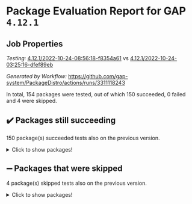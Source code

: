 # Package Evaluation Report for GAP `4.12.1`

## Job Properties

*Testing:* [4.12.1/2022-10-24-08:56:18-f8354a61](https://github.com/gap-system/PackageDistro/blob/data/reports/4.12.1/2022-10-24-08:56:18-f8354a61) vs [4.12.1/2022-10-24-03:25:16-dfef89eb](https://github.com/gap-system/PackageDistro/blob/data/reports/4.12.1/2022-10-24-03:25:16-dfef89eb)

*Generated by Workflow:* https://github.com/gap-system/PackageDistro/actions/runs/3311118243

In total, 154 packages were tested, out of which 150 succeeded, 0 failed and 4 were skipped.

## :heavy_check_mark: Packages still succeeding

150 package(s) succeeded tests also on the previous version.
<details><summary>Click to show packages!</summary>

- 4ti2interface 2022.09-01 [(success)](https://github.com/gap-system/PackageDistro/actions/runs/3311118243/jobs/5466398294)
- ace 5.6.1 [(success)](https://github.com/gap-system/PackageDistro/actions/runs/3311118243/jobs/5466398437)
- aclib 1.3.2 [(success)](https://github.com/gap-system/PackageDistro/actions/runs/3311118243/jobs/5466398644)
- agt 0.3 [(success)](https://github.com/gap-system/PackageDistro/actions/runs/3311118243/jobs/5466398728)
- alnuth 3.2.1 [(success)](https://github.com/gap-system/PackageDistro/actions/runs/3311118243/jobs/5466398891)
- anupq 3.2.6 [(success)](https://github.com/gap-system/PackageDistro/actions/runs/3311118243/jobs/5466399041)
- atlasrep 2.1.6 [(success)](https://github.com/gap-system/PackageDistro/actions/runs/3311118243/jobs/5466399177)
- autodoc 2022.10.20 [(success)](https://github.com/gap-system/PackageDistro/actions/runs/3311118243/jobs/5466399341)
- automata 1.15 [(success)](https://github.com/gap-system/PackageDistro/actions/runs/3311118243/jobs/5466399496)
- automgrp 1.3.2 [(success)](https://github.com/gap-system/PackageDistro/actions/runs/3311118243/jobs/5466399660)
- autpgrp 1.11 [(success)](https://github.com/gap-system/PackageDistro/actions/runs/3311118243/jobs/5466399864)
- cap 2022.10-06 [(success)](https://github.com/gap-system/PackageDistro/actions/runs/3311118243/jobs/5466399999)
- caratinterface 2.3.4 [(success)](https://github.com/gap-system/PackageDistro/actions/runs/3311118243/jobs/5466400111)
- cddinterface 2022.08.11 [(success)](https://github.com/gap-system/PackageDistro/actions/runs/3311118243/jobs/5466400248)
- circle 1.6.5 [(success)](https://github.com/gap-system/PackageDistro/actions/runs/3311118243/jobs/5466400358)
- classicpres 1.22 [(success)](https://github.com/gap-system/PackageDistro/actions/runs/3311118243/jobs/5466400488)
- cohomolo 1.6.10 [(success)](https://github.com/gap-system/PackageDistro/actions/runs/3311118243/jobs/5466400653)
- congruence 1.2.4 [(success)](https://github.com/gap-system/PackageDistro/actions/runs/3311118243/jobs/5466400766)
- corelg 1.56 [(success)](https://github.com/gap-system/PackageDistro/actions/runs/3311118243/jobs/5466400872)
- crime 1.6 [(success)](https://github.com/gap-system/PackageDistro/actions/runs/3311118243/jobs/5466401010)
- crisp 1.4.5 [(success)](https://github.com/gap-system/PackageDistro/actions/runs/3311118243/jobs/5466401123)
- crypting 0.10.3 [(success)](https://github.com/gap-system/PackageDistro/actions/runs/3311118243/jobs/5466401244)
- cryst 4.1.25 [(success)](https://github.com/gap-system/PackageDistro/actions/runs/3311118243/jobs/5466401366)
- crystcat 1.1.10 [(success)](https://github.com/gap-system/PackageDistro/actions/runs/3311118243/jobs/5466401477)
- ctbllib 1.3.4 [(success)](https://github.com/gap-system/PackageDistro/actions/runs/3311118243/jobs/5466401601)
- cubefree 1.19 [(success)](https://github.com/gap-system/PackageDistro/actions/runs/3311118243/jobs/5466401722)
- curlinterface 2.3.1 [(success)](https://github.com/gap-system/PackageDistro/actions/runs/3311118243/jobs/5466401866)
- cvec 2.7.6 [(success)](https://github.com/gap-system/PackageDistro/actions/runs/3311118243/jobs/5466402001)
- datastructures 0.2.7 [(success)](https://github.com/gap-system/PackageDistro/actions/runs/3311118243/jobs/5466402120)
- deepthought 1.0.6 [(success)](https://github.com/gap-system/PackageDistro/actions/runs/3311118243/jobs/5466402226)
- design 1.7 [(success)](https://github.com/gap-system/PackageDistro/actions/runs/3311118243/jobs/5466402341)
- difsets 2.3.1 [(success)](https://github.com/gap-system/PackageDistro/actions/runs/3311118243/jobs/5466402441)
- digraphs 1.6.0 [(success)](https://github.com/gap-system/PackageDistro/actions/runs/3311118243/jobs/5466402568)
- edim 1.3.6 [(success)](https://github.com/gap-system/PackageDistro/actions/runs/3311118243/jobs/5466402654)
- example 4.3.2 [(success)](https://github.com/gap-system/PackageDistro/actions/runs/3311118243/jobs/5466402726)
- examplesforhomalg 2022.10-01 [(success)](https://github.com/gap-system/PackageDistro/actions/runs/3311118243/jobs/5466402816)
- factint 1.6.3 [(success)](https://github.com/gap-system/PackageDistro/actions/runs/3311118243/jobs/5466402897)
- ferret 1.0.9 [(success)](https://github.com/gap-system/PackageDistro/actions/runs/3311118243/jobs/5466403002)
- fga 1.4.0 [(success)](https://github.com/gap-system/PackageDistro/actions/runs/3311118243/jobs/5466403082)
- fining 1.5.1 [(success)](https://github.com/gap-system/PackageDistro/actions/runs/3311118243/jobs/5466403163)
- float 1.0.3 [(success)](https://github.com/gap-system/PackageDistro/actions/runs/3311118243/jobs/5466403259)
- format 1.4.3 [(success)](https://github.com/gap-system/PackageDistro/actions/runs/3311118243/jobs/5466403363)
- forms 1.2.9 [(success)](https://github.com/gap-system/PackageDistro/actions/runs/3311118243/jobs/5466403467)
- fplsa 1.2.5 [(success)](https://github.com/gap-system/PackageDistro/actions/runs/3311118243/jobs/5466403560)
- fr 2.4.11 [(success)](https://github.com/gap-system/PackageDistro/actions/runs/3311118243/jobs/5466403671)
- francy 1.2.5 [(success)](https://github.com/gap-system/PackageDistro/actions/runs/3311118243/jobs/5466403765)
- fwtree 1.3 [(success)](https://github.com/gap-system/PackageDistro/actions/runs/3311118243/jobs/5466403854)
- gapdoc 1.6.6 [(success)](https://github.com/gap-system/PackageDistro/actions/runs/3311118243/jobs/5466404007)
- gauss 2022.10-01 [(success)](https://github.com/gap-system/PackageDistro/actions/runs/3311118243/jobs/5466404135)
- gaussforhomalg 2022.08-03 [(success)](https://github.com/gap-system/PackageDistro/actions/runs/3311118243/jobs/5466404216)
- gbnp 1.0.5 [(success)](https://github.com/gap-system/PackageDistro/actions/runs/3311118243/jobs/5466404333)
- generalizedmorphismsforcap 2022.09-01 [(success)](https://github.com/gap-system/PackageDistro/actions/runs/3311118243/jobs/5466404425)
- genss 1.6.8 [(success)](https://github.com/gap-system/PackageDistro/actions/runs/3311118243/jobs/5466404508)
- gradedmodules 2022.09-02 [(success)](https://github.com/gap-system/PackageDistro/actions/runs/3311118243/jobs/5466404616)
- gradedringforhomalg 2022.10-01 [(success)](https://github.com/gap-system/PackageDistro/actions/runs/3311118243/jobs/5466404711)
- grape 4.8.5 [(success)](https://github.com/gap-system/PackageDistro/actions/runs/3311118243/jobs/5466404795)
- groupoids 1.71 [(success)](https://github.com/gap-system/PackageDistro/actions/runs/3311118243/jobs/5466404902)
- grpconst 2.6.2 [(success)](https://github.com/gap-system/PackageDistro/actions/runs/3311118243/jobs/5466405049)
- guarana 0.96.3 [(success)](https://github.com/gap-system/PackageDistro/actions/runs/3311118243/jobs/5466405200)
- guava 3.17 [(success)](https://github.com/gap-system/PackageDistro/actions/runs/3311118243/jobs/5466405310)
- hap 1.47 [(success)](https://github.com/gap-system/PackageDistro/actions/runs/3311118243/jobs/5466405426)
- hapcryst 0.1.15 [(success)](https://github.com/gap-system/PackageDistro/actions/runs/3311118243/jobs/5466405522)
- hecke 1.5.3 [(success)](https://github.com/gap-system/PackageDistro/actions/runs/3311118243/jobs/5466405665)
- help 3.5 [(success)](https://github.com/gap-system/PackageDistro/actions/runs/3311118243/jobs/5466405844)
- homalg 2022.08-04 [(success)](https://github.com/gap-system/PackageDistro/actions/runs/3311118243/jobs/5466405969)
- homalgtocas 2022.10-01 [(success)](https://github.com/gap-system/PackageDistro/actions/runs/3311118243/jobs/5466406116)
- idrel 2.44 [(success)](https://github.com/gap-system/PackageDistro/actions/runs/3311118243/jobs/5466406217)
- images 1.3.1 [(success)](https://github.com/gap-system/PackageDistro/actions/runs/3311118243/jobs/5466406345)
- intpic 0.3.0 [(success)](https://github.com/gap-system/PackageDistro/actions/runs/3311118243/jobs/5466406451)
- io 4.8.0 [(success)](https://github.com/gap-system/PackageDistro/actions/runs/3311118243/jobs/5466406582)
- io_forhomalg 2022.09-01 [(success)](https://github.com/gap-system/PackageDistro/actions/runs/3311118243/jobs/5466406705)
- irredsol 1.4.3 [(success)](https://github.com/gap-system/PackageDistro/actions/runs/3311118243/jobs/5466406816)
- json 2.1.1 [(success)](https://github.com/gap-system/PackageDistro/actions/runs/3311118243/jobs/5466406986)
- jupyterkernel 1.4.1 [(success)](https://github.com/gap-system/PackageDistro/actions/runs/3311118243/jobs/5466407172)
- jupyterviz 1.5.6 [(success)](https://github.com/gap-system/PackageDistro/actions/runs/3311118243/jobs/5466407283)
- kan 1.34 [(success)](https://github.com/gap-system/PackageDistro/actions/runs/3311118243/jobs/5466407411)
- kbmag 1.5.10 [(success)](https://github.com/gap-system/PackageDistro/actions/runs/3311118243/jobs/5466407529)
- laguna 3.9.5 [(success)](https://github.com/gap-system/PackageDistro/actions/runs/3311118243/jobs/5466407627)
- liealgdb 2.2.1 [(success)](https://github.com/gap-system/PackageDistro/actions/runs/3311118243/jobs/5466407734)
- liepring 2.8 [(success)](https://github.com/gap-system/PackageDistro/actions/runs/3311118243/jobs/5466407842)
- liering 2.4.2 [(success)](https://github.com/gap-system/PackageDistro/actions/runs/3311118243/jobs/5466407958)
- linearalgebraforcap 2022.10-04 [(success)](https://github.com/gap-system/PackageDistro/actions/runs/3311118243/jobs/5466408094)
- localizeringforhomalg 2022.09-01 [(success)](https://github.com/gap-system/PackageDistro/actions/runs/3311118243/jobs/5466408238)
- loops 3.4.2 [(success)](https://github.com/gap-system/PackageDistro/actions/runs/3311118243/jobs/5466408397)
- lpres 1.0.3 [(success)](https://github.com/gap-system/PackageDistro/actions/runs/3311118243/jobs/5466408583)
- majoranaalgebras 1.5 [(success)](https://github.com/gap-system/PackageDistro/actions/runs/3311118243/jobs/5466408743)
- mapclass 1.4.6 [(success)](https://github.com/gap-system/PackageDistro/actions/runs/3311118243/jobs/5466408900)
- matgrp 0.70 [(success)](https://github.com/gap-system/PackageDistro/actions/runs/3311118243/jobs/5466409031)
- matricesforhomalg 2022.10-05 [(success)](https://github.com/gap-system/PackageDistro/actions/runs/3311118243/jobs/5466409156)
- modisom 2.5.3 [(success)](https://github.com/gap-system/PackageDistro/actions/runs/3311118243/jobs/5466409278)
- modulepresentationsforcap 2022.10-04 [(success)](https://github.com/gap-system/PackageDistro/actions/runs/3311118243/jobs/5466409381)
- modules 2022.09-01 [(success)](https://github.com/gap-system/PackageDistro/actions/runs/3311118243/jobs/5466409536)
- monoidalcategories 2022.10-01 [(success)](https://github.com/gap-system/PackageDistro/actions/runs/3311118243/jobs/5466409647)
- nconvex 2022.09-01 [(success)](https://github.com/gap-system/PackageDistro/actions/runs/3311118243/jobs/5466409770)
- nilmat 1.4.2 [(success)](https://github.com/gap-system/PackageDistro/actions/runs/3311118243/jobs/5466409914)
- nock 1.5 [(success)](https://github.com/gap-system/PackageDistro/actions/runs/3311118243/jobs/5466410044)
- normalizinterface 1.3.4 [(success)](https://github.com/gap-system/PackageDistro/actions/runs/3311118243/jobs/5466410207)
- nq 2.5.8 [(success)](https://github.com/gap-system/PackageDistro/actions/runs/3311118243/jobs/5466410365)
- numericalsgps 1.3.1 [(success)](https://github.com/gap-system/PackageDistro/actions/runs/3311118243/jobs/5466410531)
- openmath 11.5.1 [(success)](https://github.com/gap-system/PackageDistro/actions/runs/3311118243/jobs/5466410723)
- orb 4.9.0 [(success)](https://github.com/gap-system/PackageDistro/actions/runs/3311118243/jobs/5466410863)
- packagemanager 1.3.2 [(success)](https://github.com/gap-system/PackageDistro/actions/runs/3311118243/jobs/5466411009)
- patternclass 2.4.3 [(success)](https://github.com/gap-system/PackageDistro/actions/runs/3311118243/jobs/5466411181)
- permut 2.0.4 [(success)](https://github.com/gap-system/PackageDistro/actions/runs/3311118243/jobs/5466411325)
- polenta 1.3.10 [(success)](https://github.com/gap-system/PackageDistro/actions/runs/3311118243/jobs/5466411479)
- polymaking 0.8.6 [(success)](https://github.com/gap-system/PackageDistro/actions/runs/3311118243/jobs/5466411697)
- primgrp 3.4.2 [(success)](https://github.com/gap-system/PackageDistro/actions/runs/3311118243/jobs/5466411841)
- profiling 2.5.1 [(success)](https://github.com/gap-system/PackageDistro/actions/runs/3311118243/jobs/5466412021)
- qpa 1.34 [(success)](https://github.com/gap-system/PackageDistro/actions/runs/3311118243/jobs/5466412171)
- quagroup 1.8.3 [(success)](https://github.com/gap-system/PackageDistro/actions/runs/3311118243/jobs/5466412376)
- radiroot 2.9 [(success)](https://github.com/gap-system/PackageDistro/actions/runs/3311118243/jobs/5466412495)
- rcwa 4.7.0 [(success)](https://github.com/gap-system/PackageDistro/actions/runs/3311118243/jobs/5466412596)
- rds 1.8 [(success)](https://github.com/gap-system/PackageDistro/actions/runs/3311118243/jobs/5466412700)
- recog 1.4.2 [(success)](https://github.com/gap-system/PackageDistro/actions/runs/3311118243/jobs/5466412794)
- repndecomp 1.2.1 [(success)](https://github.com/gap-system/PackageDistro/actions/runs/3311118243/jobs/5466412992)
- repsn 3.1.0 [(success)](https://github.com/gap-system/PackageDistro/actions/runs/3311118243/jobs/5466413106)
- resclasses 4.7.3 [(success)](https://github.com/gap-system/PackageDistro/actions/runs/3311118243/jobs/5466413215)
- ringsforhomalg 2022.10-02 [(success)](https://github.com/gap-system/PackageDistro/actions/runs/3311118243/jobs/5466413323)
- sco 2022.09-01 [(success)](https://github.com/gap-system/PackageDistro/actions/runs/3311118243/jobs/5466413439)
- scscp 2.3.1 [(success)](https://github.com/gap-system/PackageDistro/actions/runs/3311118243/jobs/5466413547)
- semigroups 5.0.2 [(success)](https://github.com/gap-system/PackageDistro/actions/runs/3311118243/jobs/5466413664)
- sglppow 2.2 [(success)](https://github.com/gap-system/PackageDistro/actions/runs/3311118243/jobs/5466413784)
- sgpviz 0.999.5 [(success)](https://github.com/gap-system/PackageDistro/actions/runs/3311118243/jobs/5466413932)
- simpcomp 2.1.14 [(success)](https://github.com/gap-system/PackageDistro/actions/runs/3311118243/jobs/5466414039)
- singular 2022.09.23 [(success)](https://github.com/gap-system/PackageDistro/actions/runs/3311118243/jobs/5466414138)
- sla 1.5.3 [(success)](https://github.com/gap-system/PackageDistro/actions/runs/3311118243/jobs/5466414262)
- smallgrp 1.5 [(success)](https://github.com/gap-system/PackageDistro/actions/runs/3311118243/jobs/5466414409)
- smallsemi 0.6.13 [(success)](https://github.com/gap-system/PackageDistro/actions/runs/3311118243/jobs/5466414500)
- sonata 2.9.5 [(success)](https://github.com/gap-system/PackageDistro/actions/runs/3311118243/jobs/5466414626)
- sophus 1.27 [(success)](https://github.com/gap-system/PackageDistro/actions/runs/3311118243/jobs/5466414733)
- spinsym 1.5.2 [(success)](https://github.com/gap-system/PackageDistro/actions/runs/3311118243/jobs/5466414859)
- standardff 0.9.4 [(success)](https://github.com/gap-system/PackageDistro/actions/runs/3311118243/jobs/5466414976)
- symbcompcc 1.3.2 [(success)](https://github.com/gap-system/PackageDistro/actions/runs/3311118243/jobs/5466415109)
- thelma 1.3 [(success)](https://github.com/gap-system/PackageDistro/actions/runs/3311118243/jobs/5466415222)
- tomlib 1.2.9 [(success)](https://github.com/gap-system/PackageDistro/actions/runs/3311118243/jobs/5466415330)
- toolsforhomalg 2022.09-08 [(success)](https://github.com/gap-system/PackageDistro/actions/runs/3311118243/jobs/5466415437)
- toric 1.9.5 [(success)](https://github.com/gap-system/PackageDistro/actions/runs/3311118243/jobs/5466415546)
- toricvarieties 2022.07.13 [(success)](https://github.com/gap-system/PackageDistro/actions/runs/3311118243/jobs/5466415654)
- transgrp 3.6.3 [(success)](https://github.com/gap-system/PackageDistro/actions/runs/3311118243/jobs/5466415768)
- ugaly 4.0.3 [(success)](https://github.com/gap-system/PackageDistro/actions/runs/3311118243/jobs/5466415887)
- unipot 1.5 [(success)](https://github.com/gap-system/PackageDistro/actions/runs/3311118243/jobs/5466416015)
- unitlib 4.1.0 [(success)](https://github.com/gap-system/PackageDistro/actions/runs/3311118243/jobs/5466416135)
- utils 0.77 [(success)](https://github.com/gap-system/PackageDistro/actions/runs/3311118243/jobs/5466416285)
- uuid 0.7 [(success)](https://github.com/gap-system/PackageDistro/actions/runs/3311118243/jobs/5466416378)
- walrus 0.9991 [(success)](https://github.com/gap-system/PackageDistro/actions/runs/3311118243/jobs/5466416490)
- wedderga 4.10.2 [(success)](https://github.com/gap-system/PackageDistro/actions/runs/3311118243/jobs/5466416578)
- xmod 2.88 [(success)](https://github.com/gap-system/PackageDistro/actions/runs/3311118243/jobs/5466416702)
- xmodalg 1.22 [(success)](https://github.com/gap-system/PackageDistro/actions/runs/3311118243/jobs/5466416826)
- yangbaxter 0.10.1 [(success)](https://github.com/gap-system/PackageDistro/actions/runs/3311118243/jobs/5466416953)
- zeromqinterface 0.14 [(success)](https://github.com/gap-system/PackageDistro/actions/runs/3311118243/jobs/5466417079)
</details>

## :heavy_minus_sign: Packages that were skipped

4 package(s) skipped tests also on the previous version.
<details><summary>Click to show packages!</summary>

- browse 1.8.18 [(skipped)](https://github.com/gap-system/PackageDistro/actions/runs/3311118243/jobs/5466170337)
- itc 1.5.1 [(skipped)](https://github.com/gap-system/PackageDistro/actions/runs/3311118243/jobs/5466170337)
- polycyclic 2.16 [(skipped)](https://github.com/gap-system/PackageDistro/actions/runs/3311118243/jobs/5466170337)
- xgap 4.31 [(skipped)](https://github.com/gap-system/PackageDistro/actions/runs/3311118243/jobs/5466170337)
</details>

